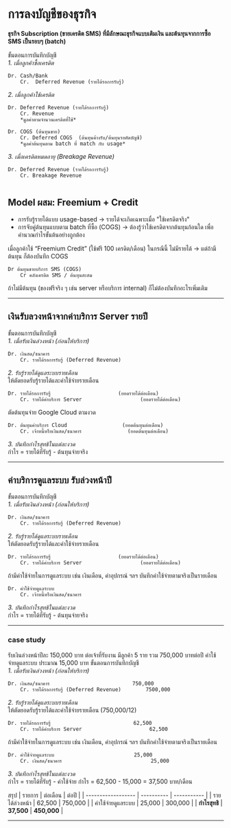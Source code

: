 # การลงบัญชีของธุรกิจ

**ธุรกิจ Subscription (ขายเครดิต SMS) ที่มีลักษณะธุรกิจแบบเติมเงิน และต้นทุนจากการซื้อ SMS เป็นรอบๆ (batch)**  

ขั้นตอนการบันทึกบัญชี  
*1. เมื่อลูกค้าซื้อเครดิต*
```
Dr. Cash/Bank                 
    Cr.  Deferred Revenue (รายได้รอการรับรู้)       
```
*2. เมื่อลูกค้าใช้เครดิต*
```
Dr. Deferred Revenue (รายได้รอการรับรู้)       
    Cr. Revenue   
    *มูลค่าตามจำนวนเครดิตที่ใช้*

Dr. COGS (ต้นทุนขาย)                        
    Cr. Deferred COGS  (ต้นทุนค้างรับ/ต้นทุนรอตัดบัญชี)  
    *มูลค่าต้นทุนตาม batch ที่ match กับ usage*
```
*3. เมื่อเครดิตหมดอายุ (Breakage Revenue)*
```
Dr. Deferred Revenue (รายได้รอการรับรู้)       
    Cr. Breakage Revenue
    
```
## Model ผสม: Freemium + Credit

- การรับรู้รายได้แบบ usage-based → รายได้จะเกิดเฉพาะเมื่อ "ใช้เครดิตจริง"
- การจับคู่ต้นทุนแบบตาม batch ที่ซื้อ (COGS) → ต้องรู้ว่าใช้เครดิตจากต้นทุนก้อนใด เพื่อคำนวณกำไรขั้นต้นอย่างถูกต้อง

เมื่อลูกค้าใช้ “Freemium Credit” (ใช้ฟรี 100 เครดิต/เดือน)
ในกรณีนี้ ไม่มีรายได้ → แต่ถ้ามีต้นทุน ก็ต้องบันทึก COGS
```
Dr ต้นทุนขายบริการ SMS (COGS)                 
    Cr คลังเครดิต SMS / ต้นทุนสะสม             
```
ถ้าไม่มีต้นทุน (ของฟรีจริง ๆ เช่น server หรือบริการ internal) ก็ไม่ต้องบันทึกอะไรเพิ่มเติม


---

## เงินรับลวงหน้าจากค่าบริการ Server รายปี
ขั้นตอนการบันทึกบัญชี   
*1. เมื่อรับเงินล่วงหน้า (ก่อนให้บริการ)*
```
Dr. เงินสด/ธนาคาร                          
    Cr. รายได้รอการรับรู้ (Deferred Revenue)       
```
*2. รับรู้รายได้ดูแลระบบรายเดือน*  
ให้ตัดยอดรับรู้รายได้และค่าใช้จ่ายรายเดือน
```
Dr. รายได้รอการรับรู้                      (ยอดรายได้ต่อเดือน)  
    Cr. รายได้ค่าบริการ Server                   (ยอดรายได้ต่อเดือน)
```
ตัดต้นทุนจ่าย Google Cloud ตามงวด
```
Dr. ต้นทุนค่าบริการ Cloud                  (ยอดต้นทุนต่อเดือน)  
    Cr. เจ้าหนี้หรือเงินสด/ธนาคาร               (ยอดต้นทุนต่อเดือน)
```
*3. บันทึกกำไรสุทธิในแต่ละงวด*  
กำไร  = รายได้ที่รับรู้ - ต้นทุนจ่ายจริง

---
## ค่าบริการดูแลระบบ รับล่วงหน้าปี
ขั้นตอนการบันทึกบัญชี   
*1. เมื่อรับเงินล่วงหน้า (ก่อนให้บริการ)*
```
Dr. เงินสด/ธนาคาร                        
    Cr. รายได้รอการรับรู้ (Deferred Revenue)      
```
*2. รับรู้รายได้ดูแลระบบรายเดือน*  
ให้ตัดยอดรับรู้รายได้และค่าใช้จ่ายรายเดือน
```
Dr. รายได้รอการรับรู้                      (ยอดรายได้ต่อเดือน)  
    Cr. รายได้ค่าบริการ Server                   (ยอดรายได้ต่อเดือน)
```
ถ้ามีค่าใช้จ่ายในการดูแลระบบ เช่น เงินเดือน, ค่าอุปกรณ์ ฯลฯ
บันทึกค่าใช้จ่ายตามจริงเป็นรายเดือน
```
Dr. ค่าใช้จ่ายดูแลระบบ                         
    Cr. เจ้าหนี้หรือเงินสด/ธนาคาร                           
```
*3. บันทึกกำไรสุทธิในแต่ละงวด*  
กำไร  = รายได้ที่รับรู้ - ต้นทุนจ่ายจริง  

---
### case study
รับเงินล่วงหน้าปีละ 150,000 บาท ต่อเจ้าที่รับงาน
มีลูกค้า 5 ราย รวม 750,000 บาทต่อปี 
ค่าใช้จ่ายดูแลระบบ ประมาณ 15,000 บาท
ขั้นตอนการบันทึกบัญชี   
*1. เมื่อรับเงินล่วงหน้า (ก่อนให้บริการ)*
```
Dr. เงินสด/ธนาคาร                           750,000            
    Cr. รายได้รอการรับรู้ (Deferred Revenue)        7500,000  
```
*2. รับรู้รายได้ดูแลระบบรายเดือน*  
ให้ตัดยอดรับรู้รายได้และค่าใช้จ่ายรายเดือน (750,000/12)
```
Dr. รายได้รอการรับรู้                           62,500  
    Cr. รายได้ค่าบริการ Server                      62,500
```
ถ้ามีค่าใช้จ่ายในการดูแลระบบ เช่น เงินเดือน, ค่าอุปกรณ์ ฯลฯ
บันทึกค่าใช้จ่ายตามจริงเป็นรายเดือน
```
Dr. ค่าใช้จ่ายดูแลระบบ                          25,000   
    Cr. เงินสด/ธนาคาร                             25,000      
```
*3. บันทึกกำไรสุทธิในแต่ละงวด*  
กำไร  = รายได้ที่รับรู้ - ค่าใช้จ่าย
กำไร  = 62,500 -  15,000 = 37,500  บาท/เดือน

สรุป
| รายการ             | ต่อเดือน   | ต่อปี       |
| ------------------ | ---------- | ----------- |
| รายได้ล่วงหน้า     | 62,500     | 750,000     |
| ค่าใช้จ่ายดูแลระบบ | 25,000     | 300,000     |
| **กำไรสุทธิ**      | **37,500** | **450,000** |

---





